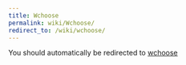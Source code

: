 ```yaml
---
title: Wchoose
permalink: wiki/Wchoose/
redirect_to: /wiki/wchoose/
---
```


You should automatically be redirected to [wchoose](/wiki/wchoose/)
